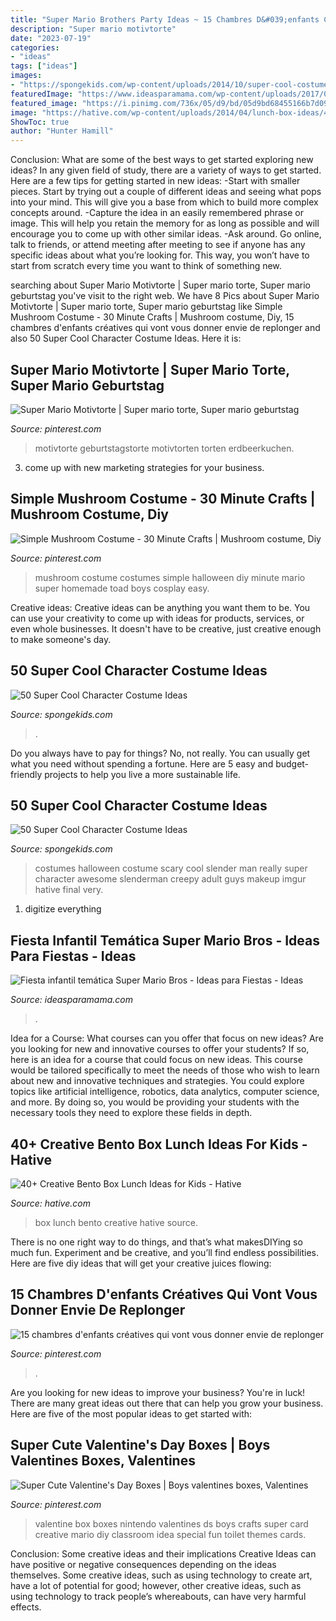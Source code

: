 ```yaml
---
title: "Super Mario Brothers Party Ideas ~ 15 Chambres D&#039;enfants Créatives Qui Vont Vous Donner Envie De Replonger"
description: "Super mario motivtorte"
date: "2023-07-19"
categories:
- "ideas"
tags: ["ideas"]
images:
- "https://spongekids.com/wp-content/uploads/2014/10/super-cool-costume-ideas/48-rag-doll-costume.jpg"
featuredImage: "https://www.ideasparamama.com/wp-content/uploads/2017/05/caretas_mario_luigi.jpg"
featured_image: "https://i.pinimg.com/736x/05/d9/bd/05d9bd68455166b7d0968dea4e9f9761.jpg"
image: "https://hative.com/wp-content/uploads/2014/04/lunch-box-ideas/4-super-mario-lunch-box.jpg"
ShowToc: true
author: "Hunter Hamill"
---
```



Conclusion: What are some of the best ways to get started exploring new ideas?
In any given field of study, there are a variety of ways to get started. Here are a few tips for getting started in new ideas: 
-Start with smaller pieces. Start by trying out a couple of different ideas and seeing what pops into your mind. This will give you a base from which to build more complex concepts around. 
-Capture the idea in an easily remembered phrase or image. This will help you retain the memory for as long as possible and will encourage you to come up with other similar ideas. 
-Ask around. Go online, talk to friends, or attend meeting after meeting to see if anyone has any specific ideas about what you’re looking for. This way, you won’t have to start from scratch every time you want to think of something new.

	

		
searching about Super Mario Motivtorte | Super mario torte, Super mario geburtstag you've visit to the right web. We have 8 Pics about Super Mario Motivtorte | Super mario torte, Super mario geburtstag like Simple Mushroom Costume - 30 Minute Crafts | Mushroom costume, Diy, 15 chambres d&#039;enfants créatives qui vont vous donner envie de replonger and also 50 Super Cool Character Costume Ideas. Here it is:
		
    
## Super Mario Motivtorte | Super Mario Torte, Super Mario Geburtstag

<img loading=lazy src="https://i.pinimg.com/736x/f6/f1/54/f6f154f3134dbda59fed86560c7af3ff.jpg" onerror="this.onerror=null;this.src='https://tse3.mm.bing.net/th?id=OIP.AUANOmExcia8v1AdEWmBNAHaJ3&amp;pid=15.1';" alt="Super Mario Motivtorte | Super mario torte, Super mario geburtstag">

_Source: pinterest.com_

>motivtorte geburtstagstorte motivtorten torten erdbeerkuchen. 

	

3. come up with new marketing strategies for your business.

    
## Simple Mushroom Costume - 30 Minute Crafts | Mushroom Costume, Diy

<img loading=lazy src="https://i.pinimg.com/736x/89/4b/9c/894b9c4a668fe723dfaa4425343f7a1d--masquerade-costumes-diy-halloween-costumes.jpg" onerror="this.onerror=null;this.src='https://tse2.mm.bing.net/th?id=OIP.sMF3G30i0vubYWB-uAofhwHaLH&amp;pid=15.1';" alt="Simple Mushroom Costume - 30 Minute Crafts | Mushroom costume, Diy">

_Source: pinterest.com_

>mushroom costume costumes simple halloween diy minute mario super homemade toad boys cosplay easy. 

	

Creative ideas:
Creative ideas can be anything you want them to be. You can use your creativity to come up with ideas for products, services, or even whole businesses. It doesn't have to be creative, just creative enough to make someone's day.

    
## 50 Super Cool Character Costume Ideas

<img loading=lazy src="https://spongekids.com/wp-content/uploads/2014/10/super-cool-costume-ideas/48-rag-doll-costume.jpg" onerror="this.onerror=null;this.src='https://tse3.mm.bing.net/th?id=OIP.MR3tgTvgOaRe01kjRg3CgwHaLH&amp;pid=15.1';" alt="50 Super Cool Character Costume Ideas">

_Source: spongekids.com_

>. 

	

Do you always have to pay for things? No, not really. You can usually get what you need without spending a fortune. Here are 5 easy and budget-friendly projects to help you live a more sustainable life.

    
## 50 Super Cool Character Costume Ideas

<img loading=lazy src="http://spongekids.com/wp-content/uploads/2014/10/super-cool-costume-ideas/36-slenderman-costume.jpg" onerror="this.onerror=null;this.src='https://tse4.mm.bing.net/th?id=OIP.s4IXIGjObFoAqzG8gelpBAHaLG&amp;pid=15.1';" alt="50 Super Cool Character Costume Ideas">

_Source: spongekids.com_

>costumes halloween costume scary cool slender man really super character awesome slenderman creepy adult guys makeup imgur hative final very. 

	

1. digitize everything

    
## Fiesta Infantil Temática Super Mario Bros - Ideas Para Fiestas - Ideas

<img loading=lazy src="https://www.ideasparamama.com/wp-content/uploads/2017/05/caretas_mario_luigi.jpg" onerror="this.onerror=null;this.src='https://tse1.mm.bing.net/th?id=OIP.Q5vwfcHWTwndzVZxllZYmQHaFj&amp;pid=15.1';" alt="Fiesta infantil temática Super Mario Bros - Ideas para Fiestas - Ideas">

_Source: ideasparamama.com_

>. 

	

Idea for a Course: What courses can you offer that focus on new ideas?
Are you looking for new and innovative courses to offer your students? If so, here is an idea for a course that could focus on new ideas. This course would be tailored specifically to meet the needs of those who wish to learn about new and innovative techniques and strategies. You could explore topics like artificial intelligence, robotics, data analytics, computer science, and more. By doing so, you would be providing your students with the necessary tools they need to explore these fields in depth.

    
## 40+ Creative Bento Box Lunch Ideas For Kids - Hative

<img loading=lazy src="https://hative.com/wp-content/uploads/2014/04/lunch-box-ideas/4-super-mario-lunch-box.jpg" onerror="this.onerror=null;this.src='https://tse1.mm.bing.net/th?id=OIP.S0ujmum2y1PF39iHaIP4bwHaJF&amp;pid=15.1';" alt="40+ Creative Bento Box Lunch Ideas for Kids - Hative">

_Source: hative.com_

>box lunch bento creative hative source. 

	

There is no one right way to do things, and that’s what makesDIYing so much fun. Experiment and be creative, and you’ll find endless possibilities. Here are five diy ideas that will get your creative juices flowing:

    
## 15 Chambres D&#039;enfants Créatives Qui Vont Vous Donner Envie De Replonger

<img loading=lazy src="https://i.pinimg.com/736x/05/d9/bd/05d9bd68455166b7d0968dea4e9f9761.jpg" onerror="this.onerror=null;this.src='https://tse2.mm.bing.net/th?id=OIP.EcedJ7n69mpkIcNTiMs1wAHaFe&amp;pid=15.1';" alt="15 chambres d&#039;enfants créatives qui vont vous donner envie de replonger">

_Source: pinterest.com_

>. 

	

Are you looking for new ideas to improve your business? You're in luck! There are many great ideas out there that can help you grow your business. Here are five of the most popular ideas to get started with:

    
## Super Cute Valentine&#039;s Day Boxes | Boys Valentines Boxes, Valentines

<img loading=lazy src="https://i.pinimg.com/736x/d5/56/94/d55694a3670ce64585833812ccad1aed--valentine-day-boxes-mario-valentine-box-ideas.jpg" onerror="this.onerror=null;this.src='https://tse1.mm.bing.net/th?id=OIP.11E2L4ZAVSfpwaoIyhxK7QHaJ6&amp;pid=15.1';" alt="Super Cute Valentine&#039;s Day Boxes | Boys valentines boxes, Valentines">

_Source: pinterest.com_

>valentine box boxes nintendo valentines ds boys crafts super card creative mario diy classroom idea special fun toilet themes cards. 

	

Conclusion: Some creative ideas and their implications
Creative Ideas can have positive or negative consequences depending on the ideas themselves. Some creative ideas, such as using technology to create art, have a lot of potential for good; however, other creative ideas, such as using technology to track people’s whereabouts, can have very harmful effects.

